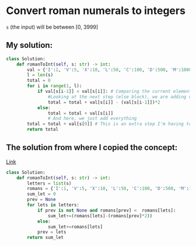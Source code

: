 # Convert roman numerals to integers

`s` (the input) will be between [0, 3999]

## My solution:

```python
class Solution:
    def romanToInt(self, s: str) -> int:
        val = {'I':1, 'V':5, 'X':10, 'L':50, 'C':100, 'D':500, 'M':1000}
        l = len(s)
        total = 0
        for i in range(1, l):
            if val[s[i-1]] < val[s[i]]: # Comparing the current element with the previous element
                #Looking at the next step (else block), we are adding val[s[i-1]], so we need to subtract twice.
                total = total + val[s[i]] - (val[s[i-1]])*2             
            else:
                total = total + val[s[i]]
                # And here, we just add everything
        total = total + val[s[0]] # This is an extra step I'm having to do because I'm looping in range(1, l), without which the loop terminates (if i=0, s[i-1] doesn't exist).
        return total
```

## The solution from where I copied the concept:

[Link](https://leetcode.com/problems/roman-to-integer/discuss/1298123/Python3-Super-fast-than-99)

```python
class Solution:
    def romanToInt(self, s: str) -> int:
        letters = list(s)
        romans = {'I':1, 'V':5, 'X':10, 'L':50, 'C':100, 'D':500, 'M':1000}
        sum_let = 0
        prev = None
        for lets in letters:
            if prev is not None and romans[prev] <  romans[lets]:
                sum_let+=(romans[lets]-(romans[prev]*2))
            else:
                sum_let+=romans[lets]
            prev = lets
        return sum_let
```
